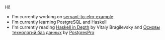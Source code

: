 Hi!

<!-- I'm currently working on [library app](https://github.com/VladimirLogachev/library) -->
- I'm currently working on [servant-to-elm-example](https://github.com/VladimirLogachev/servant-to-elm-example)
- I'm currently learning PostgreSQL and Haskell
- I'm currently reading [Haskell in Depth](https://www.manning.com/books/haskell-in-depth) by Vitaly Bragilevsky and [Основы технологий баз данных](https://postgrespro.ru/education/books/dbtech) by [PostgresPro](https://postgrespro.ru/)
